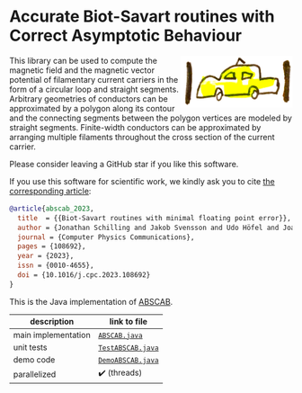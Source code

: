 # Accurate Biot-Savart routines with Correct Asymptotic Behaviour
<img src="abscab_logo.png" alt="ABSCAB logo" width="200" align="right"/>

This library can be used to compute the magnetic field and the magnetic vector potential
of filamentary current carriers in the form of a circular loop and straight segments.
Arbitrary geometries of conductors can be approximated by a polygon along its contour
and the connecting segments between the polygon vertices are modeled by straight segments.
Finite-width conductors can be approximated by arranging multiple filaments
throughout the cross section of the current carrier.

Please consider leaving a GitHub star if you like this software.

If you use this software for scientific work,
we kindly ask you to cite [the corresponding article](https://doi.org/10.1016/j.cpc.2023.108692):
```bibtex
@article{abscab_2023,
  title  = {{Biot-Savart routines with minimal floating point error}},
  author = {Jonathan Schilling and Jakob Svensson and Udo Höfel and Joachim Geiger and Henning Thomsen},
  journal = {Computer Physics Communications},
  pages = {108692},
  year = {2023},
  issn = {0010-4655},
  doi = {10.1016/j.cpc.2023.108692}
}
```

This is the Java implementation of [ABSCAB](https://github.com/jonathanschilling/abscab).

| description         | link to file |
| ------------------- | ---------------------------------------------------------------------- |
| main implementation | [`ABSCAB.java`](src/main/java/de/labathome/abscab/ABSCAB.java)         |
| unit tests          | [`TestABSCAB.java`](src/test/java/de/labathome/abscab/TestABSCAB.java) |
| demo code           | [`DemoABSCAB.java`](src/test/java/de/labathome/abscab/DemoABSCAB.java) |
| parallelized        | :heavy_check_mark: (threads)                                           |
